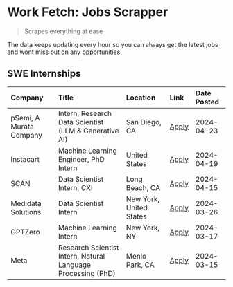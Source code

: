 # Work Fetch: Jobs Scrapper
> Scrapes everything at ease

The data keeps updating every hour so you can always get the latest jobs and wont miss out on any opportunities.

## SWE Internships
<!--START_SECTION:workfetch-->
| Company                 | Title                                                        | Location                | Link                                                                                                                                                                                                                                                                       | Date Posted   |
|:------------------------|:-------------------------------------------------------------|:------------------------|:---------------------------------------------------------------------------------------------------------------------------------------------------------------------------------------------------------------------------------------------------------------------------|:--------------|
| pSemi, A Murata Company | Intern, Research Data Scientist (LLM & Generative AI)        | San Diego, CA           | [Apply](https://www.linkedin.com/jobs/view/intern-research-data-scientist-llm-generative-ai-at-psemi-a-murata-company-3887074168?position=4&pageNum=0&refId=axUWz1AWVucrJzN44qK79Q%3D%3D&trackingId=qBn5DTCO5ggZNmQ0mtd8lg%3D%3D&trk=public_jobs_jserp-result_search-card) | 2024-04-23    |
| Instacart               | Machine Learning Engineer, PhD Intern                        | United States           | [Apply](https://www.linkedin.com/jobs/view/machine-learning-engineer-phd-intern-at-instacart-3901991739?position=2&pageNum=0&refId=axUWz1AWVucrJzN44qK79Q%3D%3D&trackingId=wBJYSh4RQb%2BmRHCHSmQNuw%3D%3D&trk=public_jobs_jserp-result_search-card)                        | 2024-04-19    |
| SCAN                    | Data Scientist Intern, CXI                                   | Long Beach, CA          | [Apply](https://www.linkedin.com/jobs/view/data-scientist-intern-cxi-at-scan-3899690492?position=9&pageNum=0&refId=axUWz1AWVucrJzN44qK79Q%3D%3D&trackingId=9cMZAmsqi8i4FOJuiNyiIQ%3D%3D&trk=public_jobs_jserp-result_search-card)                                          | 2024-04-15    |
| Medidata Solutions      | Data Scientist Intern                                        | New York, United States | [Apply](https://www.linkedin.com/jobs/view/data-scientist-intern-at-medidata-solutions-3810253704?position=8&pageNum=0&refId=axUWz1AWVucrJzN44qK79Q%3D%3D&trackingId=7OHj4IfuR0RyMdLyFOtVzQ%3D%3D&trk=public_jobs_jserp-result_search-card)                                | 2024-03-26    |
| GPTZero                 | Machine Learning Intern                                      | New York, NY            | [Apply](https://www.linkedin.com/jobs/view/machine-learning-intern-at-gptzero-3860723963?position=7&pageNum=0&refId=axUWz1AWVucrJzN44qK79Q%3D%3D&trackingId=Q5LtOrVYZGGS9kGoJ7PkCQ%3D%3D&trk=public_jobs_jserp-result_search-card)                                         | 2024-03-17    |
| Meta                    | Research Scientist Intern, Natural Language Processing (PhD) | Menlo Park, CA          | [Apply](https://www.linkedin.com/jobs/view/research-scientist-intern-natural-language-processing-phd-at-meta-3858718375?position=10&pageNum=0&refId=axUWz1AWVucrJzN44qK79Q%3D%3D&trackingId=FAX2EzQnfkGPhwqdOr5ngA%3D%3D&trk=public_jobs_jserp-result_search-card)         | 2024-03-15    |
<!--END_SECTION:workfetch-->
